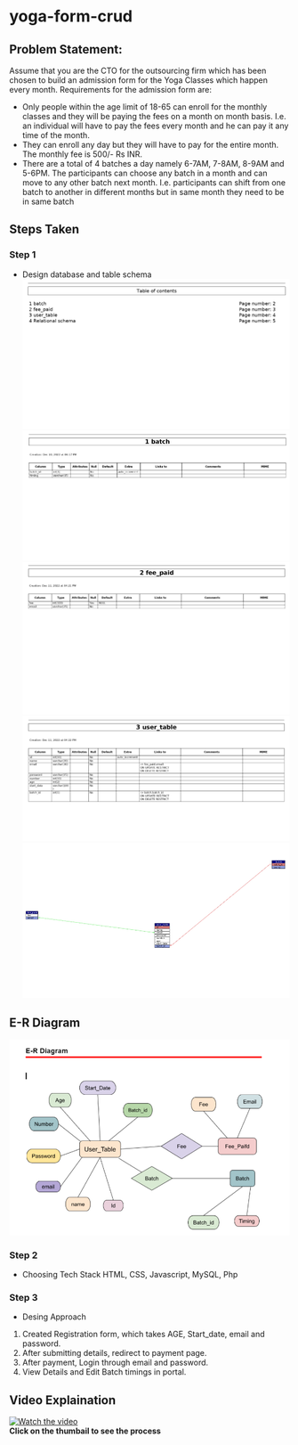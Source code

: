 # yoga-form-crud
## Problem Statement:
Assume that you are the CTO for the outsourcing firm which has been chosen to build an
admission form for the Yoga Classes which happen every month.
Requirements for the admission form are:
- Only people within the age limit of 18-65 can enroll for the monthly classes and they will
be paying the fees on a month on month basis. I.e. an individual will have to pay the fees
every month and he can pay it any time of the month.
- They can enroll any day but they will have to pay for the entire month. The monthly fee is
500/- Rs INR.
- There are a total of 4 batches a day namely 6-7AM, 7-8AM, 8-9AM and 5-6PM. The
participants can choose any batch in a month and can move to any other batch next
month. I.e. participants can shift from one batch to another in different months but in
same month they need to be in same batch

## Steps Taken
### Step 1
- Design database and table schema
![](https://github.com/Maharaj7809/Flexmoney-Internship-Program-2024---Assignment/blob/master/images/yoga_firm_schema_page-0001.png)
![](https://github.com/Maharaj7809/Flexmoney-Internship-Program-2024---Assignment/blob/master/images/yoga_firm_schema_page-0002.png)
![](https://github.com/Maharaj7809/Flexmoney-Internship-Program-2024---Assignment/blob/master/images/yoga_firm_schema_page-0003.png)
![](https://github.com/Maharaj7809/Flexmoney-Internship-Program-2024---Assignment/blob/master/images/yoga_firm_schema_page-0004.png)
![](https://github.com/Maharaj7809/Flexmoney-Internship-Program-2024---Assignment/blob/master/images/yoga_firm_schema_page-0005.png)

## E-R Diagram
![](https://github.com/Maharaj7809/Flexmoney-Internship-Program-2024---Assignment/blob/master/images/er.png)
### Step 2
- Choosing Tech Stack
HTML, CSS, Javascript, MySQL, Php

### Step 3
- Desing Approach
1. Created Registration form, which takes AGE, Start_date, email and password.
2. After submitting details, redirect to payment page.
3. After payment, Login through email and password.
4. View Details and Edit Batch timings in portal.

## Video Explaination
[![Watch the video](https://images.unsplash.com/photo-1544367567-0f2fcb009e0b?ixlib=rb-4.0.3&ixid=MnwxMjA3fDB8MHxleHBsb3JlLWZlZWR8Mnx8fGVufDB8fHx8&w=1000&q=80)](https://clipchamp.com/watch/LNFSGHQ4odY)
</br> **Click on the thumbail to see the process**
